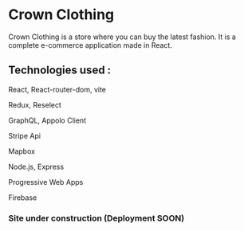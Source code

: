 # Crown Clothing

Crown Clothing is a store where you can buy the latest fashion. It is a complete e-commerce application made in React.

## Technologies used :
React, React-router-dom, vite

Redux, Reselect

GraphQL, Appolo Client

Stripe Api

Mapbox

Node.js, Express

Progressive Web Apps

Firebase

### Site under construction (Deployment SOON)
